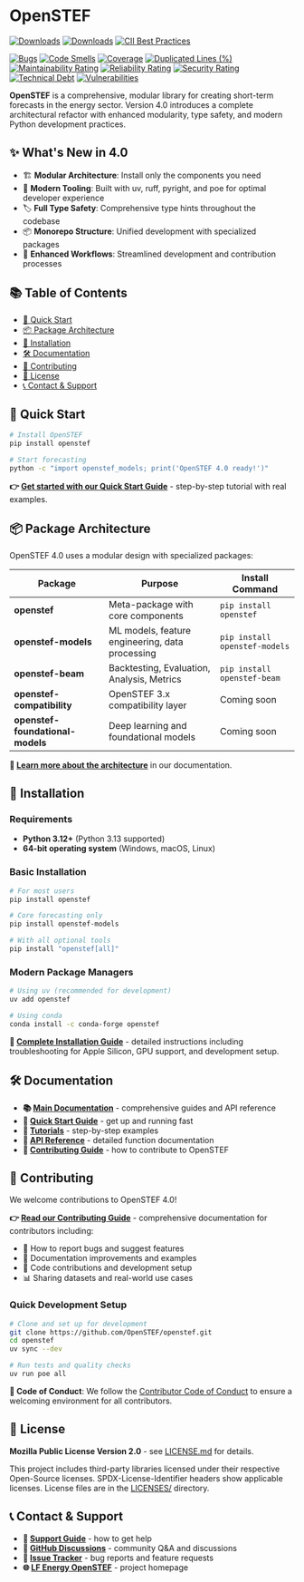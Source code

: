 <!--
SPDX-FileCopyrightText: 2017-2025 Contributors to the OpenSTEF project <short.term.energy.forecasts@alliander.com>

SPDX-License-Identifier: MPL-2.0
-->

# OpenSTEF

<!-- Badges -->

[![Downloads](https://static.pepy.tech/badge/openstef)](https://pepy.tech/project/openstef)
[![Downloads](https://static.pepy.tech/badge/openstef/month)](https://pepy.tech/project/openstef)
[![CII Best Practices](https://bestpractices.coreinfrastructure.org/projects/5585/badge)](https://bestpractices.coreinfrastructure.org/projects/5585)

<!-- SonarCloud badges -->

[![Bugs](https://sonarcloud.io/api/project_badges/measure?project=OpenSTEF_openstef&metric=bugs)](https://sonarcloud.io/dashboard?id=OpenSTEF_openstef)
[![Code Smells](https://sonarcloud.io/api/project_badges/measure?project=OpenSTEF_openstef&metric=code_smells)](https://sonarcloud.io/dashboard?id=OpenSTEF_openstef)
[![Coverage](https://sonarcloud.io/api/project_badges/measure?project=OpenSTEF_openstef&metric=coverage)](https://sonarcloud.io/dashboard?id=OpenSTEF_openstef)
[![Duplicated Lines (%)](https://sonarcloud.io/api/project_badges/measure?project=OpenSTEF_openstef&metric=duplicated_lines_density)](https://sonarcloud.io/dashboard?id=OpenSTEF_openstef)
[![Maintainability Rating](https://sonarcloud.io/api/project_badges/measure?project=OpenSTEF_openstef&metric=sqale_rating)](https://sonarcloud.io/dashboard?id=OpenSTEF_openstef)
[![Reliability Rating](https://sonarcloud.io/api/project_badges/measure?project=OpenSTEF_openstef&metric=reliability_rating)](https://sonarcloud.io/dashboard?id=OpenSTEF_openstef)
[![Security Rating](https://sonarcloud.io/api/project_badges/measure?project=OpenSTEF_openstef&metric=security_rating)](https://sonarcloud.io/dashboard?id=OpenSTEF_openstef)
[![Technical Debt](https://sonarcloud.io/api/project_badges/measure?project=OpenSTEF_openstef&metric=sqale_index)](https://sonarcloud.io/dashboard?id=OpenSTEF_openstef)
[![Vulnerabilities](https://sonarcloud.io/api/project_badges/measure?project=OpenSTEF_openstef&metric=vulnerabilities)](https://sonarcloud.io/dashboard?id=OpenSTEF_openstef)

**OpenSTEF** is a comprehensive, modular library for creating short-term forecasts in the energy sector. Version 4.0 introduces a complete architectural refactor with enhanced modularity, type safety, and modern Python development practices.

## ✨ What's New in 4.0

- 🏗️ **Modular Architecture**: Install only the components you need
- 🔧 **Modern Tooling**: Built with uv, ruff, pyright, and poe for optimal developer experience  
- 🏷️ **Full Type Safety**: Comprehensive type hints throughout the codebase
- 📦 **Monorepo Structure**: Unified development with specialized packages
- 🔄 **Enhanced Workflows**: Streamlined development and contribution processes

## 📚 Table of Contents

- [🚀 Quick Start](#-quick-start)
- [📦 Package Architecture](#-package-architecture) 
- [💾 Installation](#-installation)
- [🛠️ Documentation](#️-documentation)
- [🤝 Contributing](#-contributing)
- [📄 License](#-license)
- [📞 Contact & Support](#-contact--support)

## 🚀 Quick Start

```bash
# Install OpenSTEF
pip install openstef

# Start forecasting
python -c "import openstef_models; print('OpenSTEF 4.0 ready!')"
```

**👉 [Get started with our Quick Start Guide](https://openstef.github.io/openstef/v4/user_guide/quick_start.html)** - step-by-step tutorial with real examples.

## 📦 Package Architecture

OpenSTEF 4.0 uses a modular design with specialized packages:

| Package | Purpose | Install Command |
|---------|---------|-----------------|
| **openstef** | Meta-package with core components | `pip install openstef` |
| **openstef-models** | ML models, feature engineering, data processing | `pip install openstef-models` |
| **openstef-beam** | Backtesting, Evaluation, Analysis, Metrics | `pip install openstef-beam` |
| **openstef-compatibility** | OpenSTEF 3.x compatibility layer | Coming soon |
| **openstef-foundational-models** | Deep learning and foundational models | Coming soon |

**📖 [Learn more about the architecture](https://openstef.github.io/openstef/v4/user_guide/installation.html#package-architecture)** in our documentation.

## 💾 Installation

### Requirements
- **Python 3.12+** (Python 3.13 supported)
- **64-bit operating system** (Windows, macOS, Linux)

### Basic Installation

```bash
# For most users
pip install openstef

# Core forecasting only
pip install openstef-models

# With all optional tools
pip install "openstef[all]"
```

### Modern Package Managers

```bash
# Using uv (recommended for development)
uv add openstef

# Using conda
conda install -c conda-forge openstef
```

**📖 [Complete Installation Guide](https://openstef.github.io/openstef/v4/user_guide/installation.html)** - detailed instructions including troubleshooting for Apple Silicon, GPU support, and development setup.

## 🛠️ Documentation

- **📚 [Main Documentation](https://openstef.github.io/openstef/v4/)** - comprehensive guides and API reference
- **🚀 [Quick Start Guide](https://openstef.github.io/openstef/v4/user_guide/quick_start.html)** - get up and running fast  
- **📖 [Tutorials](https://openstef.github.io/openstef/v4/user_guide/tutorials.html)** - step-by-step examples
- **🔧 [API Reference](https://openstef.github.io/openstef/v4/api/)** - detailed function documentation
- **🤝 [Contributing Guide](https://openstef.github.io/openstef/v4/contribute/)** - how to contribute to OpenSTEF

## 🤝 Contributing

We welcome contributions to OpenSTEF 4.0! 

**👉 [Read our Contributing Guide](https://openstef.github.io/openstef/v4/contribute/)** - comprehensive documentation for contributors including:

- 🐛 How to report bugs and suggest features
- 📖 Documentation improvements and examples
- 🔧 Code contributions and development setup
- 📊 Sharing datasets and real-world use cases

### Quick Development Setup

```bash
# Clone and set up for development
git clone https://github.com/OpenSTEF/openstef.git
cd openstef
uv sync --dev

# Run tests and quality checks
uv run poe all
```

**👥 Code of Conduct**: We follow the [Contributor Code of Conduct](https://openstef.github.io/openstef/v4/contribute/code_of_conduct.html) to ensure a welcoming environment for all contributors.

## 📄 License

**Mozilla Public License Version 2.0** - see [LICENSE.md](LICENSE.md) for details.

This project includes third-party libraries licensed under their respective Open-Source licenses. SPDX-License-Identifier headers show applicable licenses. License files are in the [LICENSES/](LICENSES/) directory.

## 📞 Contact & Support

- **📖 [Support Guide](https://openstef.github.io/openstef/v4/project/support.html)** - how to get help
- **💬 [GitHub Discussions](https://github.com/OpenSTEF/openstef/discussions)** - community Q&A and discussions
- **🐛 [Issue Tracker](https://github.com/OpenSTEF/openstef/issues)** - bug reports and feature requests
- **🌐 [LF Energy OpenSTEF](https://www.lfenergy.org/projects/openstef/)** - project homepage
